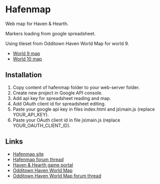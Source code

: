 # Hafenmap

Web map for Haven & Hearth.

Markers loading from google spreadsheet.

Using tileset from Odditown Haven World Map for world 9.

* [World 9 map](/world9/)
* [World 10 map](/world10/)

## Installation
1. Copy content of hafenmap folder to your web-server folder.
2. Create new project in Google API console.
3. Add api key for spreadsheet reading and map.
4. Add OAuth client id for spreadsheet editing.
5. Paste your google api key in files index.html and js\main.js (replace YOUR_API_KEY).
6. Paste your OAuth client id in file js\main.js (replace YOUR_OAUTH_CLIENT_ID).

## Links
* [Hafenmap site](http://hafenmap-jodd.rhcloud.com/)
* [Hafenmap forum thread](http://www.havenandhearth.com/forum/viewtopic.php?f=49&t=51908)
* [Haven & Hearth game portal](http://www.havenandhearth.com/portal/)
* [Odditown Haven World Map](http://odditown.com/haven/map/)
* [Odditown Haven World Map forum thread](http://www.havenandhearth.com/forum/viewtopic.php?f=49&t=46918)